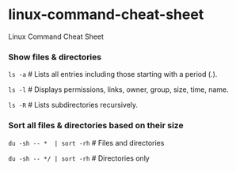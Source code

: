 # linux-command-cheat-sheet
Linux Command Cheat Sheet

### Show files & directories
`ls -a` # Lists all entries including those starting with a period (.).

`ls -l` # Displays permissions, links, owner, group, size, time, name.

`ls -R` # Lists subdirectories recursively.

### Sort all files & directories based on their size
`du -sh -- *  | sort -rh`  # Files and directories

`du -sh -- */ | sort -rh`  # Directories only